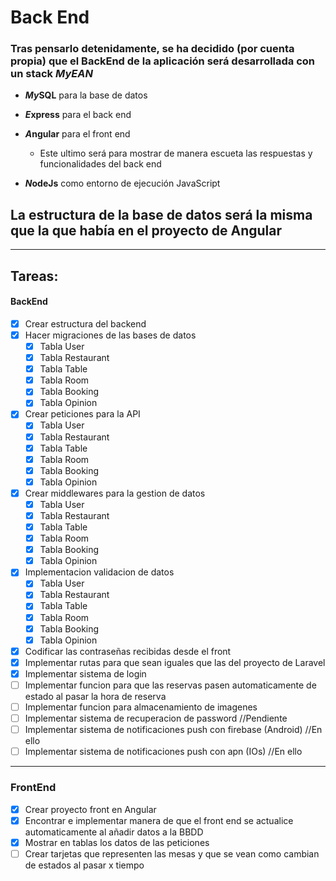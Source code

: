 # Back End 
###  Tras pensarlo detenidamente, se ha decidido (por cuenta propia) que el BackEnd de la aplicación será desarrollada con un stack ***MyEAN***
- ***My***<!-- Separación -->**SQL** para la base de datos
    
- ***E***<!-- Separación -->**xpress** para el back end
    
- ***A***<!-- Separación -->**ngular** para el front end
    
    - Este ultimo será para mostrar de manera escueta las respuestas y funcionalidades del back end
- ***N***<!-- Separación -->**odeJs** como entorno de ejecución JavaScript
    

## La estructura de la base de datos será la misma que la que había en el proyecto de Angular
---
## Tareas:
#### BackEnd
- [x] Crear estructura del backend
- [x] Hacer migraciones de las bases de datos
    - [x] Tabla User
    - [x] Tabla Restaurant
    - [x] Tabla Table
    - [x] Tabla Room
    - [x] Tabla Booking
    - [x] Tabla Opinion

- [X] Crear peticiones para la API
    - [x] Tabla User
    - [x] Tabla Restaurant
    - [x] Tabla Table
    - [x] Tabla Room
    - [x] Tabla Booking
    - [x] Tabla Opinion

- [x] Crear middlewares para la gestion de datos
    - [x] Tabla User
    - [x] Tabla Restaurant
    - [x] Tabla Table
    - [x] Tabla Room
    - [x] Tabla Booking
    - [x] Tabla Opinion

- [x] Implementacion validacion de datos
    - [x] Tabla User
    - [x] Tabla Restaurant
    - [x] Tabla Table
    - [x] Tabla Room
    - [x] Tabla Booking
    - [x] Tabla Opinion

- [x] Codificar las contraseñas recibidas desde el front
- [x] Implementar rutas para que sean iguales que las del proyecto de Laravel
- [x] Implementar sistema de login
- [ ] Implementar funcion para que las reservas pasen automaticamente de estado al pasar la hora de reserva
- [ ] Implementar funcion para almacenamiento de imagenes
- [ ] Implementar sistema de recuperacion de password //Pendiente
- [ ] Implementar sistema de notificaciones push con firebase (Android) //En ello
- [ ] Implementar sistema de notificaciones push con apn (IOs) //En ello

---
### FrontEnd
- [x] Crear proyecto front en Angular
- [x] Encontrar e implementar manera de que el front end se actualice automaticamente al añadir datos a la BBDD
- [x] Mostrar en tablas los datos de las peticiones
- [ ] Crear tarjetas que representen las mesas y que se vean como cambian de estados al pasar x tiempo
